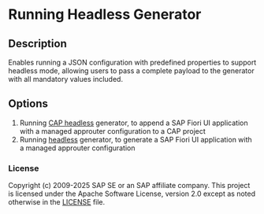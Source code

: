 # Running Headless Generator

## Description

Enables running a JSON configuration with predefined properties to support headless mode, allowing users to pass a complete payload to the generator with all mandatory values included.

## Options

1. Running [CAP headless](../cap/README.md) generator, to append a SAP Fiori UI application with a managed approuter configuration to a CAP project
2. Running [headless](../cap/README.md) generator, to generate a SAP Fiori UI application with a managed approuter configuration

### License
Copyright (c) 2009-2025 SAP SE or an SAP affiliate company. This project is licensed under the Apache Software License, version 2.0 except as noted otherwise in the [LICENSE](/LICENSES/Apache-2.0.txt) file.
